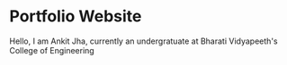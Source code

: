 # Portfolio Website

Hello, I am Ankit Jha, currently an undergratuate at Bharati Vidyapeeth's College of Engineering

